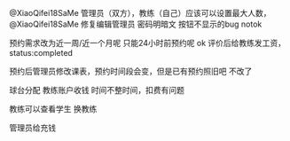 @XiaoQifei18SaMe 管理员（双方），教练（自己）应该可以设置最大人数，
@XiaoQifei18SaMe 修复编辑管理员 密码明暗文 按钮不显示的bug notok

预约需求改为近一周/近一个月呢 
只能24小时前预约呢 ok
评价后给教练发工资，status:completed

预约后管理员修改课表，预约时间段会变，但是已有预约照旧吧 不改了


球台分配
教练账户收钱
时间不整时间，扣费有问题

教练可以查看学生
换教练

管理员给充钱